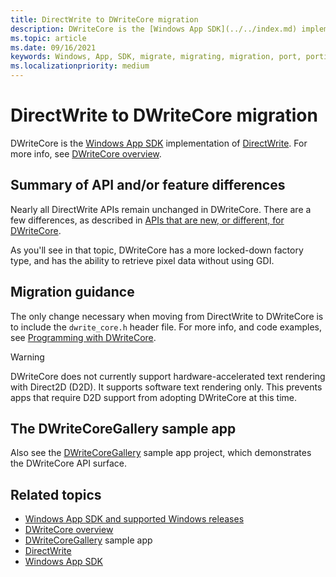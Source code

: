 ```yaml
---
title: DirectWrite to DWriteCore migration
description: DWriteCore is the [Windows App SDK](../../index.md) implementation of [DirectWrite](/windows/win32/directwrite/direct-write-portal).
ms.topic: article
ms.date: 09/16/2021
keywords: Windows, App, SDK, migrate, migrating, migration, port, porting, DirectWrite, DWriteCore
ms.localizationpriority: medium
---
```


# DirectWrite to DWriteCore migration

DWriteCore is the [Windows App SDK](../../index.md) implementation of [DirectWrite](/windows/win32/directwrite/direct-write-portal). For more info, see [DWriteCore overview](/windows/win32/directwrite/dwritecore-overview).

## Summary of API and/or feature differences

Nearly all DirectWrite APIs remain unchanged in DWriteCore. There are a few differences, as described in [APIs that are new, or different, for DWriteCore](/windows/win32/directwrite/dwritecore-overview#apis-that-are-new-or-different-for-dwritecore).

As you'll see in that topic, DWriteCore has a more locked-down factory type, and has the ability to retrieve pixel data without using GDI.

## Migration guidance 

The only change necessary when moving from DirectWrite to DWriteCore is to include the `dwrite_core.h` header file. For more info, and code examples, see [Programming with DWriteCore](/windows/win32/directwrite/dwritecore-overview#programming-with-dwritecore).

>[!WARNING]
> DWriteCore does not currently support hardware-accelerated text rendering with Direct2D (D2D). It supports software text rendering only. This prevents apps that require D2D support from adopting DWriteCore at this time.

## The DWriteCoreGallery sample app

Also see the [DWriteCoreGallery](https://github.com/microsoft/WindowsAppSDK-Samples/tree/main/Samples/TextRendering) sample app project, which demonstrates the DWriteCore API surface.

## Related topics

* [Windows App SDK and supported Windows releases](../../support.md)
* [DWriteCore overview](/windows/win32/directwrite/dwritecore-overview)
* [DWriteCoreGallery](https://github.com/microsoft/WindowsAppSDK-Samples/tree/main/Samples/TextRendering) sample app
* [DirectWrite](/windows/win32/directwrite/direct-write-portal)
* [Windows App SDK](../../index.md)